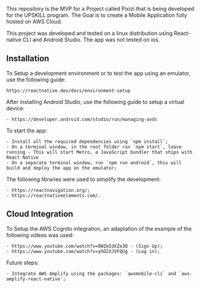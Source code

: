 
This repository is the MVP for a Project called Pixizi that is being developed for the UPSKILL program. 
The Goal is to create a Mobile Application fully hosted on AWS Cloud.

This project was developed and tested on a linux distribution using React-native CLI and Android Studio.
The app was not tested on ios.

## Installation

To Setup a development environment or to test the app using an emulator, use the following guide:

    https://reactnative.dev/docs/environment-setup

After installing Android Studio, use the following guide to setup a virtual device:

    - https://developer.android.com/studio/run/managing-avds

To start the app:

    - Install all the required dependencies using `npm install`;
    - On a terminal window, in the root folder run `npm start`, leave running - This will start Metro, a JavaScript bundler that ships with React Native
    - On a separate terminal window, run `npm run android`, this will build and deploy the app on the emulator;

The following libraries were used to simplify the development:

    - https://reactnavigation.org/;
    - https://reactnativeelements.com/.

## Cloud Integration

To Setup the AWS Cognito integration, an adaptation of the example of the following videos was used:

    - https://www.youtube.com/watch?v=8WZmIdXZe3Q - (Sign Up);
    - https://www.youtube.com/watch?v=yhD2XJVFQUg - (Log in);


Future steps:

    - Integrate AWS Amplify using the packages: `awsmobile-cli` and `aws-amplify-react-native`; 
